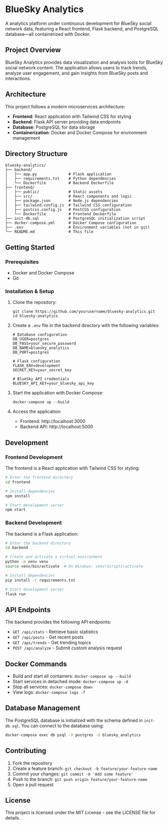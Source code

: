 # BlueSky Analytics

A analytics platform under continuous development for BlueSky social network data, featuring a React frontend, Flask backend, and PostgreSQL database—all containerized with Docker.

## Project Overview

BlueSky Analytics provides data visualization and analysis tools for BlueSky social network content. The application allows users to track trends, analyze user engagement, and gain insights from BlueSky posts and interactions.

## Architecture

This project follows a modern microservices architecture:

-   **Frontend**: React application with Tailwind CSS for styling
-   **Backend**: Flask API server providing data endpoints
-   **Database**: PostgreSQL for data storage
-   **Containerization**: Docker and Docker Compose for environment management

## Directory Structure

```
bluesky-analytics/
├── backend/
│   ├── app.py              # Flask application
│   ├── requirements.txt    # Python dependencies
│   └── Dockerfile          # Backend Dockerfile
├── frontend/
│   ├── public/             # Static assets
│   ├── src/                # React components and logic
│   ├── package.json        # Node.js dependencies
│   ├── tailwind.config.js  # Tailwind CSS configuration
│   ├── postcss.config.js   # PostCSS configuration
│   └── Dockerfile          # Frontend Dockerfile
├── init-db.sql             # PostgreSQL initialization script
├── docker-compose.yml      # Docker Compose configuration
├── .env                    # Environment variables (not in git)
└── README.md               # This file
```

## Getting Started

### Prerequisites

-   Docker and Docker Compose
-   Git

### Installation & Setup

1. Clone the repository:

    ```
    git clone https://github.com/yourusername/bluesky-analytics.git
    cd bluesky-analytics
    ```

2. Create a `.env` file in the backend directory with the following variables:

    ```
    # Database configuration
    DB_USER=postgres
    DB_PASS=your_secure_password
    DB_NAME=bluesky_analytics
    DB_PORT=postgres

    # Flask configuration
    FLASK_ENV=development
    SECRET_KEY=your_secret_key

    # BlueSky API credentials
    BLUESKY_API_KEY=your_bluesky_api_key
    ```

3. Start the application with Docker Compose:

    ```
    docker-compose up --build
    ```

4. Access the application:
    - Frontend: http://localhost:3000
    - Backend API: http://localhost:5000

## Development

### Frontend Development

The frontend is a React application with Tailwind CSS for styling:

```bash
# Enter the frontend directory
cd frontend

# Install dependencies
npm install

# Start development server
npm start
```

### Backend Development

The backend is a Flask application:

```bash
# Enter the backend directory
cd backend

# Create and activate a virtual environment
python -m venv venv
source venv/bin/activate  # On Windows: venv\Scripts\activate

# Install dependencies
pip install -r requirements.txt

# Start development server
flask run
```

## API Endpoints

The backend provides the following API endpoints:

-   `GET /api/stats` - Retrieve basic statistics
-   `GET /api/posts` - Get recent posts
-   `GET /api/trends` - Get trending topics
-   `POST /api/analyze` - Submit custom analysis request

## Docker Commands

-   Build and start all containers: `docker-compose up --build`
-   Start services in detached mode: `docker-compose up -d`
-   Stop all services: `docker-compose down`
-   View logs: `docker-compose logs -f`

## Database Management

The PostgreSQL database is initialized with the schema defined in `init-db.sql`. You can connect to the database using:

```bash
docker-compose exec db psql -U postgres -d bluesky_analytics
```

## Contributing

1. Fork the repository
2. Create a feature branch: `git checkout -b feature/your-feature-name`
3. Commit your changes: `git commit -m 'Add some feature'`
4. Push to the branch: `git push origin feature/your-feature-name`
5. Open a pull request

## License

This project is licensed under the MIT License - see the LICENSE file for details.
